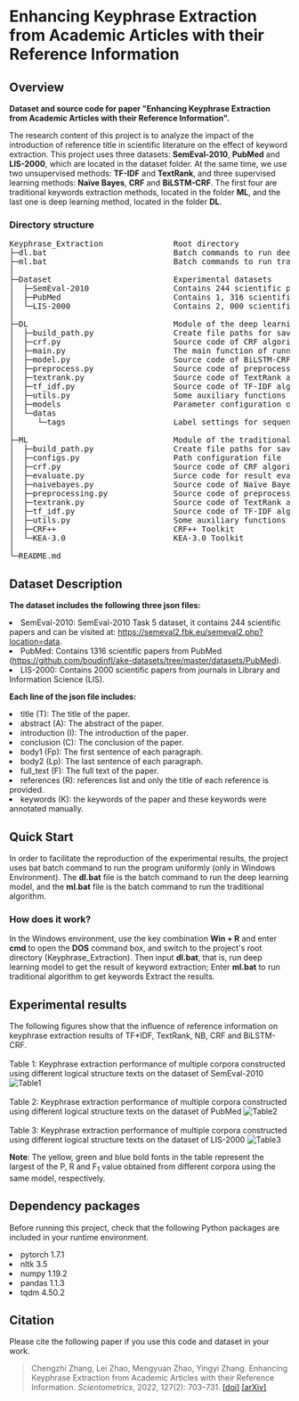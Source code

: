 #  Enhancing Keyphrase Extraction from Academic Articles with their Reference Information


## Overview
<b>Dataset and source code for paper "Enhancing Keyphrase Extraction from Academic Articles with their Reference Information".</b>

The research content of this project is to analyze the impact 
of the introduction of reference title in scientific literature 
on the effect of keyword extraction. This project uses three 
datasets: <b>SemEval-2010</b>, <b>PubMed</b> and <b>LIS-2000</b>, which are located 
in the dataset folder. At the same time, we use two unsupervised 
methods: <b>TF-IDF</b> and <b>TextRank</b>, and three supervised learning methods:
<b>Naïve Bayes</b>, <b>CRF</b> and <b>BiLSTM-CRF</b>. The first four are traditional keywords 
extraction methods, located in the folder <b>ML</b>, and the last one is deep 
learning method, located in the folder <b>DL</b>.
### Directory structure
<pre>Keyphrase_Extraction               Root directory
├─dl.bat                           Batch commands to run deep learning model
├─ml.bat                           Batch commands to run traditional models
│ 
├─Dataset                          Experimental datasets
│  ├─SemEval-2010                  Contains 244 scientific papers 
│  ├─PubMed                        Contains 1, 316 scientific papers
│  └─LIS-2000                      Contains 2, 000 scientific papers
│ 
├─DL                               Module of the deep learning model
│  ├─build_path.py                 Create file paths for saving preprocessed data
│  ├─crf.py                        Source code of CRF algorithm implementation (Use pytorch framework)
│  ├─main.py                       The main function of running the program
│  ├─model.py                      Source code of BiLSTM-CRF model
│  ├─preprocess.py                 Source code of preprocessing function
│  ├─textrank.py                   Source code of TextRank algorithm implementation.
│  ├─tf_idf.py                     Source code of TF-IDF algorithm implementation.
│  ├─utils.py                      Some auxiliary functions
│  ├─models                        Parameter configuration of deep learning models
│  └─datas
│     └─tags                       Label settings for sequence labeling
│ 
├─ML                               Module of the traditional models
│  ├─build_path.py                 Create file paths for saving preprocessed data
│  ├─configs.py                    Path configuration file
│  ├─crf.py                        Source code of CRF algorithm implementation(Use CRF++ Toolkit)
│  ├─evaluate.py                   Surce code for result evaluation
│  ├─naivebayes.py                 Source code of Naïve Bayes algorithm implementation(Use KEA-3.0 Toolkit)
│  ├─preprocessing.py              Source code of preprocessing function
│  ├─textrank.py                   Source code of TextRank algorithm implementation
│  ├─tf_idf.py                     Source code of TF-IDF algorithm implementation
│  ├─utils.py                      Some auxiliary functions
│  ├─CRF++                         CRF++ Toolkit
│  └─KEA-3.0                       KEA-3.0 Toolkit
│
└─README.md
</pre>

## Dataset Description

<b>The dataset includes the following three json files:</b>
<li> SemEval-2010: SemEval-2010 Task 5 dataset, it contains 244 scientific papers and can be visited at: 
<a href="https://semeval2.fbk.eu/semeval2.php?location=data">https://semeval2.fbk.eu/semeval2.php?location=data</a>. 
<li> PubMed: Contains 1316 scientific papers from PubMed 
(<a href="https://github.com/boudinfl/ake-datasets/tree/master/datasets/PubMed">https://github.com/boudinfl/ake-datasets/tree/master/datasets/PubMed</a>).
<li> LIS-2000: Contains 2000 scientific papers from journals in Library and Information Science (LIS).

<b>Each line of the json file includes: </b>
<li>title (T): The title of the paper.
<li>abstract (A): The abstract of the paper.
<li>introduction (I): The introduction of the paper.
<li>conclusion (C): The conclusion of the paper.
<li>body1 (Fp): The first sentence of each paragraph.
<li>body2 (Lp): The last sentence of each paragraph.
<li>full_text (F): The full text of the paper.
<li>references (R): references list and only the title of each reference is provided.
<li>keywords (K): the keywords of the paper and these keywords were annotated manually.

## Quick Start
In order to facilitate the reproduction of the experimental results, 
the project uses bat batch command to run the program uniformly 
(only in Windows Environment). The <b>dl.bat</b> file is the batch command 
to run the deep learning model, and the <b>ml.bat</b> file is the batch command 
to run the traditional algorithm.

### How does it work?
In the Windows environment, use the key combination <b>Win + R</b> and enter <b>cmd</b>
to open the <b>DOS</b> command box, and switch to the project's root directory 
(Keyphrase_Extraction). Then input <b>dl.bat</b>, that is, run deep learning model 
to get the result of keyword extraction; Enter <b>ml.bat</b> to run traditional 
algorithm to get keywords Extract the results.

## Experimental results
The following figures show that the influence of reference information on keyphrase extraction results of TF*IDF, TextRank, NB, CRF and BiLSTM-CRF.
<br/><br/>
Table 1: Keyphrase extraction performance of multiple corpora constructed using different logical structure texts on the dataset of SemEval-2010
<img src="https://chengzhizhang.github.io/images/img_1.png" alt="Table1"/>
<br/><br/>
Table 2: Keyphrase extraction performance of multiple corpora constructed using different logical structure texts on the dataset of PubMed
<img src="https://chengzhizhang.github.io/images/img_2.png" alt="Table2"/>
<br/><br/>
Table 3: Keyphrase extraction performance of multiple corpora constructed using different logical structure texts on the dataset of LIS-2000
<img src="https://chengzhizhang.github.io/images/img_3.png" alt="Table3"/>
    

<b>Note</b>: The yellow, green and blue bold fonts in the table represent the largest of the P, R and F<sub>1</sub> value obtained from different corpora using the same model, respectively.

## Dependency packages
Before running this project, check that the following Python packages are 
included in your runtime environment.

<li>pytorch 1.7.1

<li>nltk 3.5

<li>numpy 1.19.2

<li>pandas 1.1.3

<li>tqdm 4.50.2


## Citation
Please cite the following paper if you use this code and dataset in your work.
    
>Chengzhi Zhang, Lei Zhao, Mengyuan Zhao, Yingyi Zhang. Enhancing Keyphrase Extraction from Academic Articles with their Reference Information. *Scientometrics*, 2022, 127(2): 703–731. [[doi]](https://doi.org/10.1007/s11192-021-04230-4)  [[arXiv]](http://arxiv.org/abs/2111.14106)
